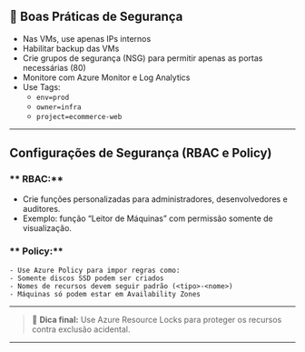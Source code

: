 
## 🔐 Boas Práticas de Segurança

- Nas VMs, use apenas IPs internos
- Habilitar backup das VMs
- Crie grupos de segurança (NSG) para permitir apenas as portas necessárias (80)
- Monitore com Azure Monitor e Log Analytics
- Use Tags:
  - `env=prod`
  - `owner=infra`
  - `project=ecommerce-web`

---

## Configurações de Segurança (RBAC e Policy)  

### ** RBAC:**  

   - Crie funções personalizadas para administradores, desenvolvedores e auditores.
   - Exemplo: função “Leitor de Máquinas” com permissão somente de visualização.
     

### ** Policy:**  

    - Use Azure Policy para impor regras como:
    - Somente discos SSD podem ser criados
    - Nomes de recursos devem seguir padrão (<tipo>-<nome>)
    - Máquinas só podem estar em Availability Zones
         
---     

> 📌 **Dica final:** Use Azure Resource Locks para proteger os recursos contra exclusão acidental.

---
